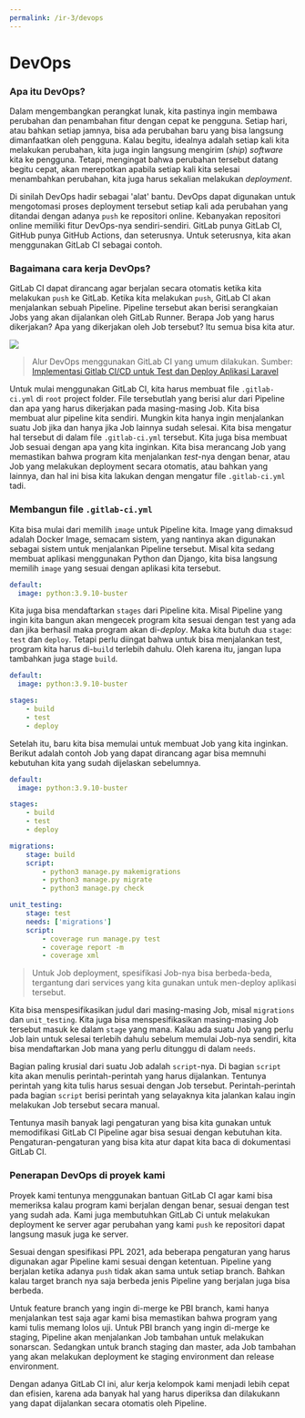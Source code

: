 ```yaml
---
permalink: /ir-3/devops
---
```


# DevOps

### Apa itu DevOps?

Dalam mengembangkan perangkat lunak, kita pastinya ingin membawa perubahan dan penambahan fitur dengan cepat ke pengguna. Setiap hari, atau bahkan setiap jamnya, bisa ada perubahan baru yang bisa langsung dimanfaatkan oleh pengguna. Kalau begitu, idealnya adalah setiap kali kita melakukan perubahan, kita juga ingin langsung mengirim (*ship*) *software* kita ke pengguna. Tetapi, mengingat bahwa perubahan tersebut datang begitu cepat, akan merepotkan apabila setiap kali kita selesai menambahkan perubahan, kita juga harus sekalian melakukan *deployment*.

Di sinilah DevOps hadir sebagai 'alat' bantu. DevOps dapat digunakan untuk mengotomasi proses deployment tersebut setiap kali ada perubahan yang ditandai dengan adanya `push` ke repositori online. Kebanyakan repositori online memiliki fitur DevOps-nya sendiri-sendiri. GitLab punya GitLab CI, GitHub punya GitHub Actions, dan seterusnya. Untuk seterusnya, kita akan menggunakan GitLab CI sebagai contoh.

### Bagaimana cara kerja DevOps?

GitLab CI dapat dirancang agar berjalan secara otomatis ketika kita melakukan `push` ke GitLab. Ketika kita melakukan `push`, GitLab CI akan menjalankan sebuah Pipeline. Pipeline tersebut akan berisi serangkaian Jobs yang akan dijalankan oleh GitLab Runner. Berapa Job yang harus dikerjakan? Apa yang dikerjakan oleh Job tersebut? Itu semua bisa kita atur.

![](https://miro.medium.com/max/2625/1*0xThN67QmQrdTryi_XwCFQ.png)

> Alur DevOps menggunakan GitLab CI yang umum dilakukan. Sumber: [Implementasi Gitlab CI/CD untuk Test dan Deploy Aplikasi Laravel](https://medium.com/@davidhsianturi/implementasi-gitlab-ci-cd-untuk-test-dan-deploy-aplikasi-laravel-9c5dab7ce138)

Untuk mulai menggunakan GitLab CI, kita harus membuat file `.gitlab-ci.yml` di `root` project folder. File tersebutlah yang berisi alur dari Pipeline dan apa yang harus dikerjakan pada masing-masing Job. Kita bisa membuat alur pipeline kita sendiri. Mungkin kita hanya ingin menjalankan suatu Job jika dan hanya jika Job lainnya sudah selesai. Kita bisa mengatur hal tersebut di dalam file `.gitlab-ci.yml` tersebut. Kita juga bisa membuat Job sesuai dengan apa yang kita inginkan. Kita bisa merancang Job yang memastikan bahwa program kita menjalankan *test*-nya dengan benar, atau Job yang melakukan deployment secara otomatis, atau bahkan yang lainnya, dan hal ini bisa kita lakukan dengan mengatur file `.gitlab-ci.yml` tadi.

### Membangun file `.gitlab-ci.yml`

Kita bisa mulai dari memilih `image` untuk Pipeline kita. Image yang dimaksud adalah Docker Image, semacam sistem, yang nantinya akan digunakan sebagai sistem untuk menjalankan Pipeline tersebut. Misal kita sedang membuat aplikasi menggunakan Python dan Django, kita bisa langsung memilih `image` yang sesuai dengan aplikasi kita tersebut.

```yml
default:
  image: python:3.9.10-buster
```

Kita juga bisa mendaftarkan `stages` dari Pipeline kita. Misal Pipeline yang ingin kita bangun akan mengecek program kita sesuai dengan test yang ada dan jika berhasil maka program akan di-*deploy*. Maka kita butuh dua `stage`: `test` dan `deploy`. Tetapi perlu diingat bahwa untuk bisa menjalankan test, program kita harus di-`build` terlebih dahulu. Oleh karena itu, jangan lupa tambahkan juga stage `build`.

```yml
default:
  image: python:3.9.10-buster

stages:
    - build
    - test
    - deploy
```

Setelah itu, baru kita bisa memulai untuk membuat Job yang kita inginkan. Berikut adalah contoh Job yang dapat dirancang agar bisa memnuhi kebutuhan kita yang sudah dijelaskan sebelumnya.

```yml
default:
  image: python:3.9.10-buster

stages:
    - build
    - test
    - deploy

migrations:
    stage: build
    script:
        - python3 manage.py makemigrations
        - python3 manage.py migrate
        - python3 manage.py check

unit_testing:
    stage: test
    needs: ['migrations']
    script:
        - coverage run manage.py test
        - coverage report -m
        - coverage xml
```

> Untuk Job deployment, spesifikasi Job-nya bisa berbeda-beda, tergantung dari services yang kita gunakan untuk men-deploy aplikasi tersebut.

Kita bisa menspesifikasikan judul dari masing-masing Job, misal `migrations` dan `unit_testing`. Kita juga bisa menspesifikasikan masing-masing Job tersebut masuk ke dalam `stage` yang mana. Kalau ada suatu Job yang perlu Job lain untuk selesai terlebih dahulu sebelum memulai Job-nya sendiri, kita bisa mendaftarkan Job mana yang perlu ditunggu di dalam `needs`.

Bagian paling krusial dari suatu Job adalah `script`-nya. Di bagian `script` kita akan menulis perintah-perintah yang harus dijalankan. Tentunya perintah yang kita tulis harus sesuai dengan Job tersebut. Perintah-perintah pada bagian `script` berisi perintah yang selayaknya kita jalankan kalau ingin melakukan Job tersebut secara manual.

Tentunya masih banyak lagi pengaturan yang bisa kita gunakan untuk memodifikasi GitLab CI Pipeline agar bisa sesuai dengan kebutuhan kita. Pengaturan-pengaturan yang bisa kita atur dapat kita baca di dokumentasi GitLab CI.

### Penerapan DevOps di proyek kami

Proyek kami tentunya menggunakan bantuan GitLab CI agar kami bisa memeriksa kalau program kami berjalan dengan benar, sesuai dengan test yang sudah ada. Kami juga membutuhkan GitLab Ci untuk melakukan deployment ke server agar perubahan yang kami `push` ke repositori dapat langsung masuk juga ke server.

Sesuai dengan spesifikasi PPL 2021, ada beberapa pengaturan yang harus digunakan agar Pipeline kami sesuai dengan ketentuan. Pipeline yang berjalan ketika adanya `push` tidak akan sama untuk setiap branch. Bahkan kalau target branch nya saja berbeda jenis Pipeline yang berjalan juga bisa berbeda.

Untuk feature branch yang ingin di-merge ke PBI branch, kami hanya menjalankan test saja agar kami bisa memastikan bahwa program yang kami tulis memang lolos uji. Untuk PBI branch yang ingin di-merge ke staging, Pipeline akan menjalankan Job tambahan untuk melakukan sonarscan. Sedangkan untuk branch staging dan master, ada Job tambahan yang akan melakukan deployment ke staging environment dan release environment.

Dengan adanya GitLab CI ini, alur kerja kelompok kami menjadi lebih cepat dan efisien, karena ada banyak hal yang harus diperiksa dan dilakukann yang dapat dijalankan secara otomatis oleh Pipeline.
